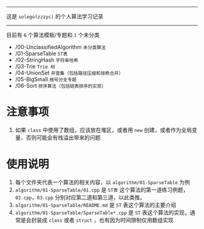 ****
这是 `solego(zzzyc)` 的个人算法学习记录

***

目前有 `6` 个算法模板/专题和 `1` 个未分类
- /00-UnclassifiedAlgorithm `未分类算法`
- /01-SparseTable        `ST表`
- /02-StringHash         `字符串哈希`
- /03-Trie               `Trie 树`
- /04-UnionSet           `并查集（包括路径压缩和按秩合并）`
- /05-BigSmall           `根号分支专题`
- /06-Sort               `排序算法（包括链表排序的实现）`

# 注意事项

1. 如果 `class` 中使用了数组，应该放在堆区，或者用 `new` 创建，或者作为全局变量，否则可能会有栈溢出带来的问题

# 使用说明
1. 每个文件夹代表一个算法的相关内容，以 `algorithm/01-SparseTable` 为例
2. `algorithm/01-SparseTable/01.cpp` 是 `ST表` 这个算法的第一道练习例题，`02.cpp`，`03.cpp` 分别对应第二道和第三道，以此类推。
3. `algorithm/01-SparseTable/README.md` 是 `ST` 表这个算法的主要介绍
4. `algorithm/01-SparseTable/SparseTable*.cpp` 是 `ST` 表这个算法的实现，通常是会封装成 `class` 或者 `struct` ，也有因为时间限制仅用数组实现

